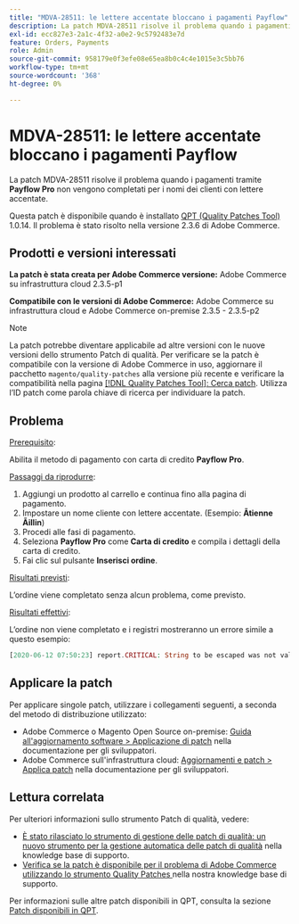 ```yaml
---
title: "MDVA-28511: le lettere accentate bloccano i pagamenti Payflow"
description: La patch MDVA-28511 risolve il problema quando i pagamenti tramite **Payflow Pro** non vengono completati per i nomi dei clienti con lettere accentate.
exl-id: ecc827e3-2a1c-4f32-a0e2-9c5792483e7d
feature: Orders, Payments
role: Admin
source-git-commit: 958179e0f3efe08e65ea8b0c4c4e1015e3c5bb76
workflow-type: tm+mt
source-wordcount: '368'
ht-degree: 0%

---
```


# MDVA-28511: le lettere accentate bloccano i pagamenti Payflow

La patch MDVA-28511 risolve il problema quando i pagamenti tramite **Payflow Pro** non vengono completati per i nomi dei clienti con lettere accentate.

Questa patch è disponibile quando è installato [QPT (Quality Patches Tool)](https://devdocs.magento.com/guides/v2.4/comp-mgr/patching.html#mqp) 1.0.14. Il problema è stato risolto nella versione 2.3.6 di Adobe Commerce.

## Prodotti e versioni interessati

**La patch è stata creata per Adobe Commerce versione:** Adobe Commerce su infrastruttura cloud 2.3.5-p1

**Compatibile con le versioni di Adobe Commerce:** Adobe Commerce su infrastruttura cloud e Adobe Commerce on-premise 2.3.5 - 2.3.5-p2

>[!NOTE]
>
>La patch potrebbe diventare applicabile ad altre versioni con le nuove versioni dello strumento Patch di qualità. Per verificare se la patch è compatibile con la versione di Adobe Commerce in uso, aggiornare il pacchetto `magento/quality-patches` alla versione più recente e verificare la compatibilità nella pagina [[!DNL Quality Patches Tool]: Cerca patch](https://devdocs.magento.com/quality-patches/tool.html#patch-grid). Utilizza l’ID patch come parola chiave di ricerca per individuare la patch.

## Problema

<u>Prerequisito</u>:

Abilita il metodo di pagamento con carta di credito **Payflow Pro**.

<u>Passaggi da riprodurre</u>:

1. Aggiungi un prodotto al carrello e continua fino alla pagina di pagamento.
1. Impostare un nome cliente con lettere accentate. (Esempio: **Ãtienne Ãillin**)
1. Procedi alle fasi di pagamento.
1. Seleziona **Payflow Pro** come **Carta di credito** e compila i dettagli della carta di credito.
1. Fai clic sul pulsante **Inserisci ordine**.

<u>Risultati previsti</u>:

L’ordine viene completato senza alcun problema, come previsto.

<u>Risultati effettivi</u>:

L’ordine non viene completato e i registri mostreranno un errore simile a questo esempio:

```php
[2020-06-12 07:50:23] report.CRITICAL: String to be escaped was not valid UTF-8 or could not be converted: �?tienne �?illini [] []
```

## Applicare la patch

Per applicare singole patch, utilizzare i collegamenti seguenti, a seconda del metodo di distribuzione utilizzato:

* Adobe Commerce o Magento Open Source on-premise: [Guida all&#39;aggiornamento software > Applicazione di patch](https://devdocs.magento.com/guides/v2.4/comp-mgr/patching/mqp.html) nella documentazione per gli sviluppatori.
* Adobe Commerce sull&#39;infrastruttura cloud: [Aggiornamenti e patch > Applica patch](https://devdocs.magento.com/cloud/project/project-patch.html) nella documentazione per gli sviluppatori.

## Lettura correlata

Per ulteriori informazioni sullo strumento Patch di qualità, vedere:

* [È stato rilasciato lo strumento di gestione delle patch di qualità: un nuovo strumento per la gestione automatica delle patch di qualità](/help/announcements/adobe-commerce-announcements/magento-quality-patches-released-new-tool-to-self-serve-quality-patches.md) nella knowledge base di supporto.
* [Verifica se la patch è disponibile per il problema di Adobe Commerce utilizzando lo strumento Quality Patches ](/help/support-tools/patches-available-in-qpt-tool/check-patch-for-magento-issue-with-magento-quality-patches.md) nella nostra knowledge base di supporto.

Per informazioni sulle altre patch disponibili in QPT, consulta la sezione [Patch disponibili in QPT](https://support.magento.com/hc/en-us/sections/360010506631-Patches-available-in-MQP-tool-).
